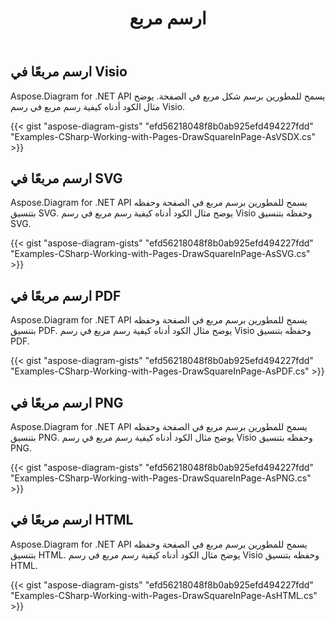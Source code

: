﻿---
title: ارسم مربع
type: docs
weight: 50
url: /ar/net/drawing/draw-square
description: يشرح هذا القسم كيفية رسم مربع في صفحة visio باستخدام Aspose.Diagram. الدعم باستخدام C# لرسم مربع وحفظه بتنسيق pdf و svg و html و image و xps وتنسيقات أخرى.
---
## **ارسم مربعًا في Visio**
Aspose.Diagram for .NET API يسمح للمطورين برسم شكل مربع في الصفحة. يوضح مثال الكود أدناه كيفية رسم مربع في رسم Visio.

{{< gist "aspose-diagram-gists" "efd56218048f8b0ab925efd494227fdd" "Examples-CSharp-Working-with-Pages-DrawSquareInPage-AsVSDX.cs" >}}

## **ارسم مربعًا في SVG**
Aspose.Diagram for .NET API يسمح للمطورين برسم مربع في الصفحة وحفظه بتنسيق SVG. يوضح مثال الكود أدناه كيفية رسم مربع في رسم Visio وحفظه بتنسيق SVG.

{{< gist "aspose-diagram-gists" "efd56218048f8b0ab925efd494227fdd" "Examples-CSharp-Working-with-Pages-DrawSquareInPage-AsSVG.cs" >}}

## **ارسم مربعًا في PDF**
Aspose.Diagram for .NET API يسمح للمطورين برسم مربع في الصفحة وحفظه بتنسيق PDF. يوضح مثال الكود أدناه كيفية رسم مربع في رسم Visio وحفظه بتنسيق PDF.

{{< gist "aspose-diagram-gists" "efd56218048f8b0ab925efd494227fdd" "Examples-CSharp-Working-with-Pages-DrawSquareInPage-AsPDF.cs" >}}

## **ارسم مربعًا في PNG**
Aspose.Diagram for .NET API يسمح للمطورين برسم مربع في الصفحة وحفظه بتنسيق PNG. يوضح مثال الكود أدناه كيفية رسم مربع في رسم Visio وحفظه بتنسيق PNG.

{{< gist "aspose-diagram-gists" "efd56218048f8b0ab925efd494227fdd" "Examples-CSharp-Working-with-Pages-DrawSquareInPage-AsPNG.cs" >}}

## **ارسم مربعًا في HTML**
Aspose.Diagram for .NET API يسمح للمطورين برسم مربع في الصفحة وحفظه بتنسيق HTML. يوضح مثال الكود أدناه كيفية رسم مربع في رسم Visio وحفظه بتنسيق HTML.

{{< gist "aspose-diagram-gists" "efd56218048f8b0ab925efd494227fdd" "Examples-CSharp-Working-with-Pages-DrawSquareInPage-AsHTML.cs" >}}
